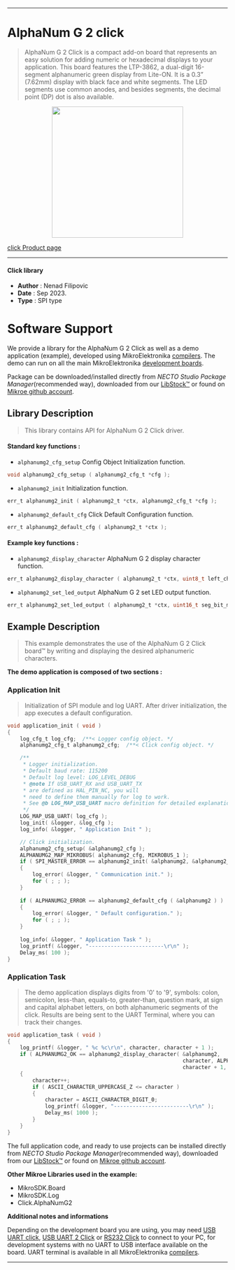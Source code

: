 
---
# AlphaNum G 2 click

> AlphaNum G 2 Click is a compact add-on board that represents an easy solution for adding numeric or hexadecimal displays to your application. This board features the LTP-3862, a dual-digit 16-segment alphanumeric green display from Lite-ON. It is a 0.3” (7.62mm) display with black face and white segments. The LED segments use common anodes, and besides segments, the decimal point (DP) dot is also available.

<p align="center">
  <img src="https://download.mikroe.com/images/click_for_ide/alphanumg2_click.png" height=300px>
</p>

[click Product page](https://www.mikroe.com/alphanum-g-2-click)

---


#### Click library

- **Author**        : Nenad Filipovic
- **Date**          : Sep 2023.
- **Type**          : SPI type


# Software Support

We provide a library for the AlphaNum G 2 Click
as well as a demo application (example), developed using MikroElektronika
[compilers](https://www.mikroe.com/necto-studio).
The demo can run on all the main MikroElektronika [development boards](https://www.mikroe.com/development-boards).

Package can be downloaded/installed directly from *NECTO Studio Package Manager*(recommended way), downloaded from our [LibStock&trade;](https://libstock.mikroe.com) or found on [Mikroe github account](https://github.com/MikroElektronika/mikrosdk_click_v2/tree/master/clicks).

## Library Description

> This library contains API for AlphaNum G 2 Click driver.

#### Standard key functions :

- `alphanumg2_cfg_setup` Config Object Initialization function.
```c
void alphanumg2_cfg_setup ( alphanumg2_cfg_t *cfg );
```

- `alphanumg2_init` Initialization function.
```c
err_t alphanumg2_init ( alphanumg2_t *ctx, alphanumg2_cfg_t *cfg );
```

- `alphanumg2_default_cfg` Click Default Configuration function.
```c
err_t alphanumg2_default_cfg ( alphanumg2_t *ctx );
```

#### Example key functions :

- `alphanumg2_display_character` AlphaNum G 2 display character function.
```c
err_t alphanumg2_display_character ( alphanumg2_t *ctx, uint8_t left_char, uint16_t left_brightness, uint8_t right_char, uint16_t right_brightness );
```

- `alphanumg2_set_led_output` AlphaNum G 2 set LED output function.
```c
err_t alphanumg2_set_led_output ( alphanumg2_t *ctx, uint16_t seg_bit_mask, alphanumg2_dot_t seg_dot, uint16_t brightness );
```

## Example Description

> This example demonstrates the use of the AlphaNum G 2 Click board™ 
> by writing and displaying the desired alphanumeric characters.

**The demo application is composed of two sections :**

### Application Init

> Initialization of SPI module and log UART.
> After driver initialization, the app executes a default configuration.

```c
void application_init ( void )
{
    log_cfg_t log_cfg;  /**< Logger config object. */
    alphanumg2_cfg_t alphanumg2_cfg;  /**< Click config object. */

    /** 
     * Logger initialization.
     * Default baud rate: 115200
     * Default log level: LOG_LEVEL_DEBUG
     * @note If USB_UART_RX and USB_UART_TX 
     * are defined as HAL_PIN_NC, you will 
     * need to define them manually for log to work. 
     * See @b LOG_MAP_USB_UART macro definition for detailed explanation.
     */
    LOG_MAP_USB_UART( log_cfg );
    log_init( &logger, &log_cfg );
    log_info( &logger, " Application Init " );

    // Click initialization.
    alphanumg2_cfg_setup( &alphanumg2_cfg );
    ALPHANUMG2_MAP_MIKROBUS( alphanumg2_cfg, MIKROBUS_1 );
    if ( SPI_MASTER_ERROR == alphanumg2_init( &alphanumg2, &alphanumg2_cfg ) )
    {
        log_error( &logger, " Communication init." );
        for ( ; ; );
    }
    
    if ( ALPHANUMG2_ERROR == alphanumg2_default_cfg ( &alphanumg2 ) )
    {
        log_error( &logger, " Default configuration." );
        for ( ; ; );
    }
    
    log_info( &logger, " Application Task " );
    log_printf( &logger, "------------------------\r\n" );
    Delay_ms( 100 );
}
```

### Application Task

> The demo application displays digits from '0' to '9', 
> symbols: colon, semicolon, less-than, equals-to, greater-than, question mark, at sign 
> and capital alphabet letters, on both alphanumeric segments of the click. 
> Results are being sent to the UART Terminal, where you can track their changes.

```c
void application_task ( void )
{
    log_printf( &logger, " %c %c\r\n", character, character + 1 );
    if ( ALPHANUMG2_OK == alphanumg2_display_character( &alphanumg2, 
                                                        character, ALPHANUMG2_BRIGHTNESS_MAX, 
                                                        character + 1, ALPHANUMG2_BRIGHTNESS_MAX ) )
    {
        character++;
        if ( ASCII_CHARACTER_UPPERCASE_Z <= character )
        {
            character = ASCII_CHARACTER_DIGIT_0;
            log_printf( &logger, "------------------------\r\n" );
            Delay_ms( 1000 );
        }
    }
}
```

The full application code, and ready to use projects can be installed directly from *NECTO Studio Package Manager*(recommended way), downloaded from our [LibStock&trade;](https://libstock.mikroe.com) or found on [Mikroe github account](https://github.com/MikroElektronika/mikrosdk_click_v2/tree/master/clicks).

**Other Mikroe Libraries used in the example:**

- MikroSDK.Board
- MikroSDK.Log
- Click.AlphaNumG2

**Additional notes and informations**

Depending on the development board you are using, you may need
[USB UART click](https://www.mikroe.com/usb-uart-click),
[USB UART 2 Click](https://www.mikroe.com/usb-uart-2-click) or
[RS232 Click](https://www.mikroe.com/rs232-click) to connect to your PC, for
development systems with no UART to USB interface available on the board. UART
terminal is available in all MikroElektronika
[compilers](https://shop.mikroe.com/compilers).

---
